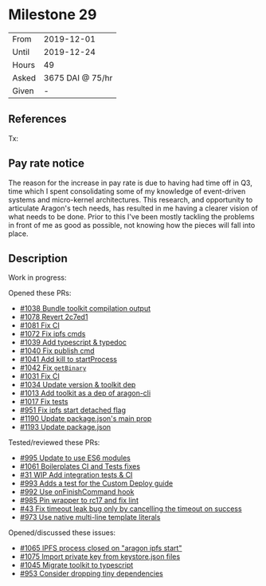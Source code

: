 # Milestone 29

|       |                  |
| ----- | ---------------- |
| From  | 2019-12-01       |
| Until | 2019-12-24       |
| Hours | 49               |
| Asked | 3675 DAI @ 75/hr |
| Given | -                |

## References

Tx:

## Pay rate notice

The reason for the increase in pay rate is due to having had time off in Q3, time which I spent
consolidating some of my knowledge of event-driven systems and micro-kernel architectures.
This research, and opportunity to articulate Aragon's tech needs, has resulted in me having a clearer
vision of what needs to be done. Prior to this I've been mostly tackling the problems in front of me
as good as possible, not knowing how the pieces will fall into place.

## Description

Work in progress:

Opened these PRs:

- [#1038 Bundle toolkit compilation output](https://github.com/aragon/aragon-cli/pull/1038)
- [#1078 Revert 2c7ed1](https://github.com/aragon/aragon-cli/pull/1078)
- [#1081 Fix CI](https://github.com/aragon/aragon-cli/pull/1081)
- [#1072 Fix ipfs cmds](https://github.com/aragon/aragon-cli/pull/1072)
- [#1039 Add typescript & typedoc](https://github.com/aragon/aragon-cli/pull/1039)
- [#1040 Fix publish cmd](https://github.com/aragon/aragon-cli/pull/1040)
- [#1041 Add kill to startProcess](https://github.com/aragon/aragon-cli/pull/1041)
- [#1042 Fix `getBinary`](https://github.com/aragon/aragon-cli/pull/1042)
- [#1031 Fix CI](https://github.com/aragon/aragon-cli/pull/1031)
- [#1034 Update version & toolkit dep](https://github.com/aragon/aragon-cli/pull/1034)
- [#1013 Add toolkit as a dep of aragon-cli](https://github.com/aragon/aragon-cli/pull/1013)
- [#1017 Fix tests](https://github.com/aragon/aragon-cli/pull/1017)
- [#951 Fix ipfs start detached flag](https://github.com/aragon/aragon-cli/pull/951)
- [#1190 Update package.json's main prop](https://github.com/ipfs/js-ipfs-http-client/pull/1190)
- [#1193 Update package.json](https://github.com/ipfs/js-ipfs-http-client/pull/1193)

Tested/reviewed these PRs:

- [#995 Update to use ES6 modules](https://github.com/aragon/aragon-cli/pull/995)
- [#1061 Boilerplates CI and Tests fixes](https://github.com/aragon/aragon-cli/pull/1061)
- [#31 WIP Add integration tests & CI](https://github.com/aragon/aragon-bare-boilerplate/pull/31)
- [#993 Adds a test for the Custom Deploy guide](https://github.com/aragon/aragon-cli/pull/993)
- [#992 Use onFinishCommand hook](https://github.com/aragon/aragon-cli/pull/992)
- [#985 Pin wrapper to rc17 and fix lint](https://github.com/aragon/aragon-cli/pull/985)
- [#43 Fix timeout leak bug only by cancelling the timeout on success](https://github.com/aragon/apm.js/pull/43)
- [#973 Use native multi-line template literals](https://github.com/aragon/aragon-cli/pull/973)

Opened/discussed these issues:

- [#1065 IPFS process closed on "aragon ipfs start"](https://github.com/aragon/aragon-cli/issues/1065)
- [#1075 Import private key from keystore.json files](https://github.com/aragon/aragon-cli/issues/1075)
- [#1045 Migrate toolkit to typescript](https://github.com/aragon/aragon-cli/issues/1045)
- [#953 Consider dropping tiny dependencies](https://github.com/aragon/aragon-cli/issues/953)
